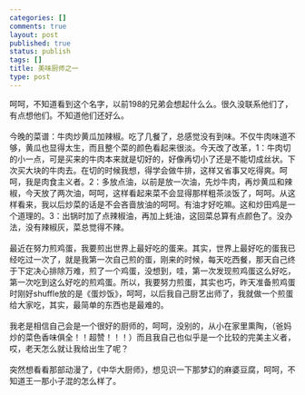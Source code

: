 ```yaml
--- 
categories: []
comments: true
layout: post
published: true
status: publish
tags: []
title: 美味厨师之一
type: post
---
```

<div id="msgcns!5F971C000415D85F!111" class="bvMsg">
<div>呵呵，不知道看到这个名字，以前198的兄弟会想起什么么。很久没联系他们了，有点想他们。不知道他们还好么。</div>
<div> </div>
<div>今晚的菜谱：牛肉炒黄瓜加辣椒。吃了几餐了，总感觉没有到味。不仅牛肉味道不够，黄瓜也显得太生，而且整个菜的颜色看起来很淡。今天改了改革，1：牛肉切的小一点，可是买来的牛肉本来就是切好的，好像再切小了还是不能切成丝状。下次买大块的牛肉去。在切的时候我想，得学会做牛排，这样又省事又吃得爽。呵呵，我是肉食主义者。2：多放点油，以前是放一次油，先炒牛肉，再炒黄瓜和辣椒，今天放了两次油，呵呵，这样看起来菜不会显得那样粗茶淡饭了，呵呵。从这样看来，我以后炒菜的话是不会吝啬放油的呵呵。有油才好吃嘛。这和炒田鸡是一个道理的。3：出锅时加了点辣椒油，再加上蚝油，这回菜总算有点颜色了。没办法，没有辣椒灰，菜总觉得不辣。</div>
<div> </div>
<div>最近在努力煎鸡蛋，我要煎出世界上最好吃的蛋来。其实，世界上最好吃的蛋我已经吃过一次了，就是我第一次自己煎的蛋，刚来的时候，每天吃西餐，那天自己终于下定决心排除万难，煎了一个鸡蛋，没想到，哇，第一次发现煎鸡蛋这么好吃，第一次吃到这么好吃的煎鸡蛋。所以，我要努力煎蛋，其实也巧，昨天准备煎鸡蛋时刚好shuffle放的是《蛋炒饭》，呵呵，以后我自己厨艺出师了，我就做一个煎蛋给大家吃，其实，最简单的东西也是最难的。</div>
<div> </div>
<div>我老是相信自己会是一个很好的厨师的，呵呵，没别的，从小在家里熏陶，（爸妈炒的菜色香味俱全！！超赞！！！）而且我自己也似乎是一个比较的完美主义者，哎，老天怎么就让我给出生了呢？
</div>
<div> </div>
<div>突然想看看那部动漫了，《中华大厨师》，想见识一下那梦幻的麻婆豆腐，呵呵，不知道王一那小子混的怎么样了。</div>
<div> </div>
<div> </div>
</div>
